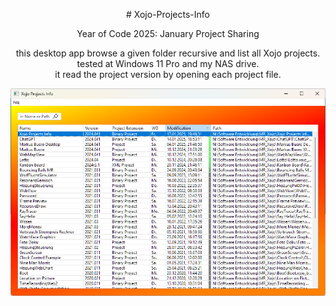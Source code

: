 <p align="center"># Xojo-Projects-Info</p>

<p align="center">
Year of Code 2025: January Project Sharing
</p>

<p align="center">
this desktop app browse a given folder recursive and list all Xojo projects.<br>
tested at Windows 11 Pro and my NAS drive.<br>
it read the project version by opening each project file.<br>
</p>

<p align="center">
  <img src="Screenshot/Screenshot 2025-01-17 194809.png" alt="Titelbild">
</p>

